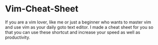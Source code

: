 # Vim-Cheat-Sheet
If you are a vim lover, like me or just a beginner who wants to master vim and use vim as your daily goto text editor. I made a cheat sheet for you so that you can use these shortcut and increase your speed as well as productivity.
